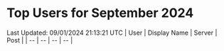 # Top Users for September 2024
Last Updated: 09/01/2024 21:13:21 UTC
| User | Display Name | Server | Post |
| -- | -- | -- | -- |
